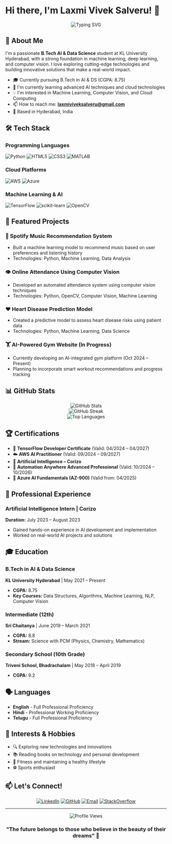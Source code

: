 # Hi there, I'm Laxmi Vivek Salveru! 👋

<div align="center">
  <img src="https://readme-typing-svg.herokuapp.com?font=Fira+Code&pause=1000&color=36BCF7&center=true&vCenter=true&width=435&lines=AI+%26+Data+Science+Student;Machine+Learning+Enthusiast;Cloud+Computing+Professional;Full+Stack+Developer" alt="Typing SVG" />
</div>

## 🚀 About Me

I'm a passionate **B.Tech AI & Data Science** student at KL University Hyderabad, with a strong foundation in machine learning, deep learning, and computer vision. I love exploring cutting-edge technologies and building innovative solutions that make a real-world impact.

- 🎓 Currently pursuing B.Tech in AI & DS (CGPA: 8.75)
- 🌱 I'm currently learning advanced AI techniques and cloud technologies
- 💡 I'm interested in Machine Learning, Computer Vision, and Cloud Computing
- 📫 How to reach me: **laxmiviveksalveru@gmail.com**
- 📍 Based in Hyderabad, India

## 🛠️ Tech Stack

### Programming Languages
![Python](https://img.shields.io/badge/Python-3776AB?style=for-the-badge&logo=python&logoColor=white)
![HTML5](https://img.shields.io/badge/HTML5-E34F26?style=for-the-badge&logo=html5&logoColor=white)
![CSS3](https://img.shields.io/badge/CSS3-1572B6?style=for-the-badge&logo=css3&logoColor=white)
![MATLAB](https://img.shields.io/badge/MATLAB-0076A8?style=for-the-badge&logo=mathworks&logoColor=white)

### Cloud Platforms
![AWS](https://img.shields.io/badge/AWS-232F3E?style=for-the-badge&logo=amazon-aws&logoColor=white)
![Azure](https://img.shields.io/badge/Microsoft_Azure-0089D0?style=for-the-badge&logo=microsoft-azure&logoColor=white)

### Machine Learning & AI
![TensorFlow](https://img.shields.io/badge/TensorFlow-FF6F00?style=for-the-badge&logo=tensorflow&logoColor=white)
![scikit-learn](https://img.shields.io/badge/scikit--learn-F7931E?style=for-the-badge&logo=scikit-learn&logoColor=white)
![OpenCV](https://img.shields.io/badge/OpenCV-27338e?style=for-the-badge&logo=OpenCV&logoColor=white)

## 🚀 Featured Projects

### 🎵 Spotify Music Recommendation System
- Built a machine learning model to recommend music based on user preferences and listening history
- Technologies: Python, Machine Learning, Data Analysis

### 👁️ Online Attendance Using Computer Vision
- Developed an automated attendance system using computer vision techniques
- Technologies: Python, OpenCV, Computer Vision, Machine Learning

### ❤️ Heart Disease Prediction Model
- Created a predictive model to assess heart disease risks using patient data
- Technologies: Python, Machine Learning, Data Science

### 🏋️ AI-Powered Gym Website (In Progress)
- Currently developing an AI-integrated gym platform (Oct 2024 – Present)
- Planning to incorporate smart workout recommendations and progress tracking

## 📊 GitHub Stats

<div align="center">
  <img src="https://github-readme-stats.vercel.app/api?username=laxmiviveksalveru&show_icons=true&theme=radical" alt="GitHub Stats" />
</div>

<div align="center">
  <img src="https://github-readme-streak-stats.herokuapp.com/?user=laxmiviveksalveru&theme=radical" alt="GitHub Streak" />
</div>

<div align="center">
  <img src="https://github-readme-stats.vercel.app/api/top-langs/?username=laxmiviveksalveru&layout=compact&theme=radical" alt="Top Languages" />
</div>

## 🏆 Certifications

- 🥇 **TensorFlow Developer Certificate** (Valid: 04/2024 – 04/2027)
- ☁️ **AWS AI Practitioner** (Valid: 09/2024 – 09/2027)
- 🤖 **Artificial Intelligence – Corizo**
- 🔧 **Automation Anywhere Advanced Professional** (Valid: 10/2024 – 10/2026)
- 📘 **Azure AI Fundamentals (AZ-900)** (Valid from: 04/2025)

## 💼 Professional Experience

### Artificial Intelligence Intern | Corizo
**Duration:** July 2023 – August 2023
- Gained hands-on experience in AI development and implementation
- Worked on real-world AI projects and solutions

## 🎓 Education

### B.Tech in AI & Data Science
**KL University Hyderabad** | May 2021 – Present
- **CGPA:** 8.75
- **Key Courses:** Data Structures, Algorithms, Machine Learning, NLP, Computer Vision

### Intermediate (12th)
**Sri Chaitanya** | June 2019 – March 2021
- **CGPA:** 8.8
- **Stream:** Science with PCM (Physics, Chemistry, Mathematics)

### Secondary School (10th Grade)
**Triveni School, Bhadrachalam** | May 2018 – April 2019
- **CGPA:** 9.2

## 🗣️ Languages

- **English** - Full Professional Proficiency
- **Hindi** - Professional Working Proficiency
- **Telugu** - Full Professional Proficiency

## 🎯 Interests & Hobbies

- 🔍 Exploring new technologies and innovations
- 📚 Reading books on technology and personal development
- 💪 Fitness and maintaining a healthy lifestyle
- ⚽ Sports enthusiast

## 📫 Let's Connect!

<div align="center">
  
[![LinkedIn](https://img.shields.io/badge/LinkedIn-0077B5?style=for-the-badge&logo=linkedin&logoColor=white)](https://linkedin.com/in/laxmi-vivek-52558a232)
[![GitHub](https://img.shields.io/badge/GitHub-100000?style=for-the-badge&logo=github&logoColor=white)](https://github.com/laxmiviveksalveru)
[![Email](https://img.shields.io/badge/Email-D14836?style=for-the-badge&logo=gmail&logoColor=white)](mailto:laxmiviveksalveru@gmail.com)
[![StackOverflow](https://img.shields.io/badge/Stack_Overflow-FE7A16?style=for-the-badge&logo=stack-overflow&logoColor=white)](https://stackoverflow.com)

</div>

---

<div align="center">
  <img src="https://komarev.com/ghpvc/?username=laxmiviveksalveru&color=blueviolet&style=flat-square&label=Profile+Views" alt="Profile Views" />
</div>

<div align="center">
  
### "The future belongs to those who believe in the beauty of their dreams" 💫

</div>
